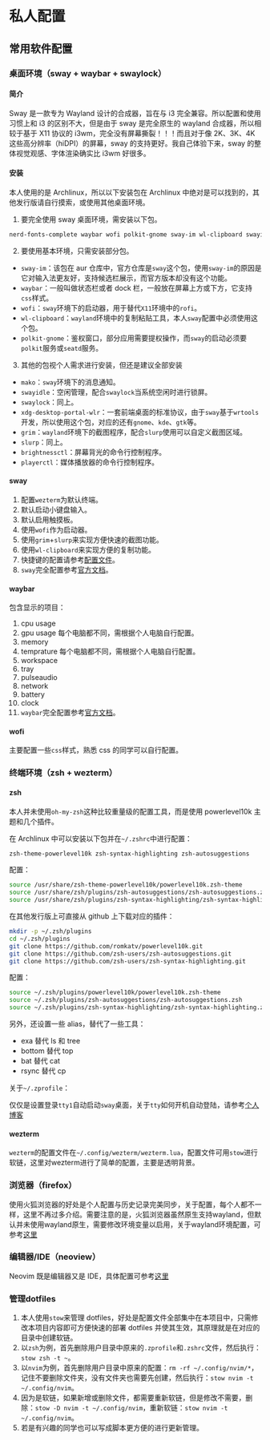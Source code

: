 # 私人配置

## 常用软件配置

### 桌面环境（sway + waybar + swaylock）

#### 简介

Sway 是一款专为 Wayland 设计的合成器，旨在与 i3 完全兼容。所以配置和使用习惯上和 i3 的区别不大，但是由于 sway 是完全原生的 wayland 合成器，所以相较于基于 X11 协议的 i3wm，完全没有屏幕撕裂！！！而且对于像 2K、3K、4K 这些高分辨率（hiDPI）的屏幕，sway 的支持更好。我自己体验下来，sway 的整体视觉观感、字体渲染确实比 i3wm 好很多。

#### 安装

本人使用的是 Archlinux，所以以下安装包在 Archlinux 中绝对是可以找到的，其他发行版请自行摸索，或使用其他桌面环境。

1. 要完全使用 sway 桌面环境，需安装以下包。

```bash
nerd-fonts-complete waybar wofi polkit-gnome sway-im wl-clipboard swayidle swaylock brightnessctl playerctl grim slurp mako xdg-desktop-portal-wlr
```
2. 要使用基本环境，只需安装部分包。

* `sway-im`：该包在 aur 仓库中，官方仓库是`sway`这个包，使用`sway-im`的原因是它对输入法更友好，支持候选栏展示，而官方版本却没有这个功能。
* `waybar`：一般叫做状态栏或者 dock 栏，一般放在屏幕上方或下方，它支持`css`样式。
* `wofi`：`sway`环境下的启动器，用于替代`X11`环境中的`rofi`。
* `wl-clipboard`：`wayland`环境中的复制粘贴工具，本人`sway`配置中必须使用这个包。
* `polkit-gnome`：鉴权窗口，部分应用需要提权操作，而`sway`的启动必须要`polkit`服务或`seatd`服务。

3. 其他的包视个人需求进行安装，但还是建议全部安装
* `mako`：`sway`环境下的消息通知。
* `swayidle`：空闲管理，配合`swaylock`当系统空闲时进行锁屏。
* `swaylock`：同上。
* `xdg-desktop-portal-wlr`：一套前端桌面的标准协议，由于`sway`基于`wrtools`开发，所以使用这个包，对应的还有`gnome`、`kde`、`gtk`等。
* `grim`：`wayland`环境下的截图程序，配合`slurp`使用可以自定义截图区域。
* `slurp`：同上。
* `brightnessctl`：屏幕背光的命令行控制程序。
* `playerctl`：媒体播放器的命令行控制程序。

#### sway

1. 配置`wezterm`为默认终端。
2. 默认启动小键盘输入。
3. 默认启用触摸板。
4. 使用`wofi`作为启动器。
5. 使用`grim`+`slurp`来实现方便快速的截图功能。
6. 使用`wl-clipboard`来实现方便的复制功能。
7. 快捷键的配置请参考[配置文件](sway/config)。
8. `sway`完全配置参考[官方文档](https://github.com/swaywm/sway/wiki)。

#### waybar

包含显示的项目：

1. cpu usage
2. gpu usage 每个电脑都不同，需根据个人电脑自行配置。
2. memory
3. temprature 每个电脑都不同，需根据个人电脑自行配置。
4. workspace
5. tray
6. pulseaudio
7. network
8. battery
9. clock
10. `waybar`完全配置参考[官方文档](https://github.com/Alexays/Waybar/wiki/Configuration)。

#### wofi

主要配置一些`css`样式，熟悉 css 的同学可以自行配置。

### 终端环境（zsh + wezterm）

#### zsh

本人并未使用`oh-my-zsh`这种比较重量级的配置工具，而是使用 powerlevel10k 主题和几个插件。

在 Archlinux 中可以安装以下包并在`~/.zshrc`中进行配置：
```bash
zsh-theme-powerlevel10k zsh-syntax-highlighting zsh-autosuggestions
```
配置：
```bash
source /usr/share/zsh-theme-powerlevel10k/powerlevel10k.zsh-theme
source /usr/share/zsh/plugins/zsh-autosuggestions/zsh-autosuggestions.zsh
source /usr/share/zsh/plugins/zsh-syntax-highlighting/zsh-syntax-highlighting.zsh
```
在其他发行版上可直接从 github 上下载对应的插件：
```bash
mkdir -p ~/.zsh/plugins
cd ~/.zsh/plugins
git clone https://github.com/romkatv/powerlevel10k.git
git clone https://github.com/zsh-users/zsh-autosuggestions.git
git clone https://github.com/zsh-users/zsh-syntax-highlighting.git
```

配置：
```bash
source ~/.zsh/plugins/powerlevel10k/powerlevel10k.zsh-theme
source ~/.zsh/plugins/zsh-autosuggestions/zsh-autosuggestions.zsh
source ~/.zsh/plugins/zsh-syntax-highlighting/zsh-syntax-highlighting.zsh
```

另外，还设置一些 alias，替代了一些工具：

* exa 替代 ls 和 tree
* bottom 替代 top
* bat 替代 cat
* rsync 替代 cp

关于`~/.zprofile`：

仅仅是设置登录`tty1`自动启动`sway`桌面，关于`tty`如何开机自动登陆，请参考[个人博客](https://groveer.github.io/blog/linux/auto-login/)

#### wezterm

`wezterm`的配置文件在`~/.config/wezterm/wezterm.lua`，配置文件可用`stow`进行软链，这里对wezterm进行了简单的配置，主要是透明背景。

### 浏览器（firefox）

使用火狐浏览器的好处是个人配置与历史记录完美同步，关于配置，每个人都不一样，这里不再过多介绍。需要注意的是，火狐浏览器虽然原生支持wayland，但默认并未使用wayland原生，需要修改环境变量以启用，关于wayland环境配置，可参考[这里](https://groveer.github.io/book/archlinux/config.html#%E9%85%8D%E7%BD%AEwayland%E7%8E%AF%E5%A2%83)

### 编辑器/IDE（neoview）

Neovim 既是编辑器又是 IDE，具体配置可参考[这里](nvim/README.md)

### 管理dotfiles

1. 本人使用`stow`来管理 dotfiles，好处是配置文件全部集中在本项目中，只需修改本项目内容即可方便快速的部署 dotfiles 并使其生效，其原理就是在对应的目录中创建软链。
2. 以`zsh`为例，首先删除用户目录中原来的`.zprofile`和`.zshrc`文件，然后执行：`stow zsh -t ~`。
3. 以`nvim`为例，首先删除用户目录中原来的配置：`rm -rf ~/.config/nvim/*`，记住不要删除文件夹，没有文件夹也需要先创建，然后执行：`stow nvim -t ~/.config/nvim`。
4. 因为是软链，如果新增或删除文件，都需要重新软链，但是修改不需要，删除：`stow -D nvim -t ~/.config/nvim`，重新软链：`stow nvim -t ~/.config/nvim`。
5. 若是有兴趣的同学也可以写成脚本更方便的进行更新管理。
